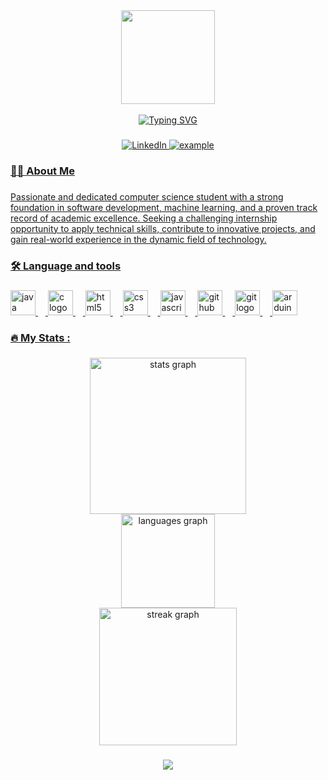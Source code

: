 <div align="center">
  <img height="150" src="https://media.giphy.com/media/bGgsc5mWoryfgKBx1u/giphy.gif"  />
  <br>
  <br>
  <a href="https://git.io/typing-svg"><img src="https://readme-typing-svg.herokuapp.com?font=Fira+Code&pause=1000&color=F70202&center=true&random=false&width=435&lines=+Hi+there+I'm+Akram+BENHAMMOU;Computer+science+student" alt="Typing SVG" /></a>
</div>

###

<div align="center">
  <a href="https://www.linkedin.com/in/akram-benhammou-a888a9221/" target="_blank">
                    <img alt="LinkedIn" title="Akram Benhammou" src="https://img.shields.io/badge/LinkedIn-0077B5?style=for-the-badge&logo=linkedin&logoColor=white">
                </a>
  </a>
  <a href="mailto:benhammou.Akram4@gmail.com?subject=Github%20Contact&body=Hi%20Akram," target="_blank">
                    <img src="https://img.shields.io/badge/Gmail-D14836?style=for-the-badge&logo=gmail&logoColor=white" alt="example"/>
</div>


<h3 align="left">👩‍💻  About Me</h3>

###

<p align="left">Passionate and dedicated computer science student with a strong foundation in software development, machine learning, and a proven track record of academic excellence. Seeking a challenging internship opportunity to apply technical skills, contribute to innovative projects, and gain real-world experience in the dynamic field of technology.</p>

###

<h3 align="left">🛠 Language and tools</h3>

###

<div align="left">
  <img src="https://cdn.jsdelivr.net/gh/devicons/devicon/icons/java/java-original.svg" height="40" alt="java logo"  />
  <img width="12" />
  <img src="https://cdn.jsdelivr.net/gh/devicons/devicon/icons/c/c-original.svg" height="40" alt="c logo"  />
  <img width="12" />
  <img src="https://cdn.jsdelivr.net/gh/devicons/devicon/icons/html5/html5-original.svg" height="40" alt="html5 logo"  />
  <img width="12" />
  <img src="https://cdn.jsdelivr.net/gh/devicons/devicon/icons/css3/css3-original.svg" height="40" alt="css3 logo"  />
  <img width="12" />
  <img src="https://cdn.jsdelivr.net/gh/devicons/devicon/icons/javascript/javascript-original.svg" height="40" alt="javascript logo"  />
  <img width="12" />
  <img src="https://cdn.jsdelivr.net/gh/devicons/devicon/icons/github/github-original.svg" height="40" alt="github logo"  />
  <img width="12" />
  <img src="https://cdn.jsdelivr.net/gh/devicons/devicon/icons/git/git-original.svg" height="40" alt="git logo"  />
  <img width="12" />
  <img src="https://cdn.jsdelivr.net/gh/devicons/devicon/icons/arduino/arduino-original.svg" height="40" alt="arduino logo"  />
</div>

###

<h3 align="left">🔥   My Stats :</h3>

###

<div align="center">
  <img src="https://github-readme-stats.vercel.app/api?username=AkramBENHAMMOU&hide_title=false&hide_rank=false&show_icons=true&include_all_commits=true&count_private=true&disable_animations=false&theme=dracula&locale=en&hide_border=false&order=1" height="250" alt="stats graph" /> <br>
  <img src="https://github-readme-stats.vercel.app/api/top-langs?username=AkramBENHAMMOU&locale=en&hide_title=false&layout=compact&card_width=320&langs_count=5&theme=dracula&hide_border=false&order=2" height="150" alt="languages graph" /> <br>
  <img src="https://streak-stats.demolab.com?user=AkramBENHAMMOU&locale=en&mode=daily&theme=dark&hide_border=false&border_radius=5&order=3" height="220" alt="streak graph"  />
</div>

###

<div align="center">
  <img src="https://profile-counter.glitch.me/AkramBENHAMMOU/count.svg?"  />
</div>

###
